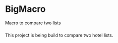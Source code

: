 # BigMacro
Macro to compare two lists

###
This project is being build to compare two hotel lists.  
